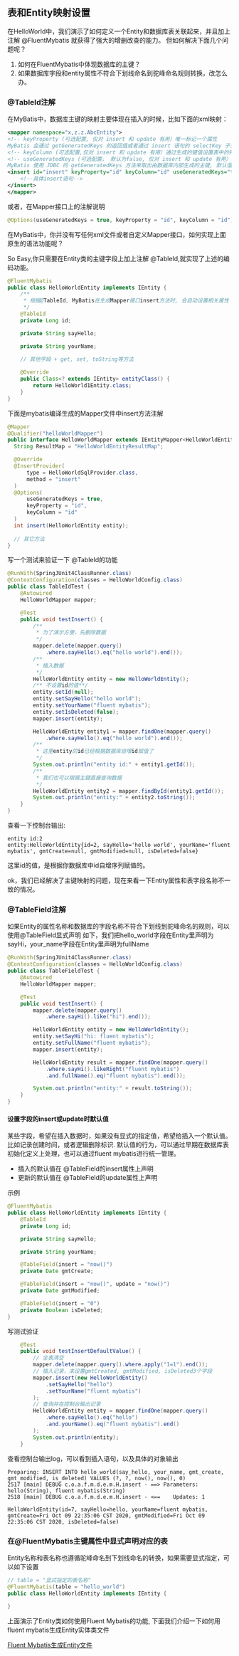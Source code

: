 ## 表和Entity映射设置
在HelloWorld中，我们演示了如何定义一个Entity和数据库表关联起来，并且加上注解 @FluentMybatis 就获得了强大的增删改查的能力。
但如何解决下面几个问题呢？
1. 如何在FluentMybatis中体现数据库的主键？ 
2. 如果数据库字段和entity属性不符合下划线命名到驼峰命名规则转换，改怎么办。

### @TableId注解
在MyBatis中，数据库主键的映射主要体现在插入的时候，比如下面的xml映射：
```xml
<mapper namespace="x,z.z.AbcEntity">
<!-- keyProperty (可选配置, 仅对 insert 和 update 有用）唯一标记一个属性
MyBatis 会通过 getGeneratedKeys 的返回值或者通过 insert 语句的 selectKey 子元素设置它的键值 -->       
<!-- keyColumn (可选配置,仅对 insert 和 update 有用）通过生成的键值设置表中的列名。 -->
<!-- useGeneratedKeys (可选配置， 默认为false, 仅对 insert 和 update 有用）
MyBatis 使用 JDBC 的 getGeneratedKeys 方法来取出由数据库内部生成的主键, 默认值：false。  -->
<insert id="insert" keyProperty="id" keyColumn="id" useGeneratedKeys="true">
    <!--具体insert语句-->
</insert>
</mapper>
```
或者，在Mapper接口上的注解说明
``` java
@Options(useGeneratedKeys = true, keyProperty = "id", keyColumn = "id")
```
在MyBatis中，你并没有写任何xml文件或者自定义Mapper接口，如何实现上面原生的语法功能呢？

So Easy,你只需要在Entity类的主键字段上加上注解 @TableId,就实现了上述的编码功能。
```java
@FluentMybatis
public class HelloWorldEntity implements IEntity {
    /**
     * 根据@TableId, MyBatis在生成Mapper接口insert方法时, 会自动设置相关属性
     */
    @TableId
    private Long id;

    private String sayHello;

    private String yourName;
    
    // 其他字段 + get, set, toString等方法

    @Override
    public Class<? extends IEntity> entityClass() {
        return HelloWorld1Entity.class;
    }
}
```
下面是mybatis编译生成的Mapper文件中insert方法注解
```java
@Mapper
@Qualifier("helloWorldMapper")
public interface HelloWorldMapper extends IEntityMapper<HelloWorldEntity> {
  String ResultMap = "HelloWorldEntityResultMap";

  @Override
  @InsertProvider(
      type = HelloWorldSqlProvider.class,
      method = "insert"
  )
  @Options(
      useGeneratedKeys = true,
      keyProperty = "id",
      keyColumn = "id"
  )
  int insert(HelloWorldEntity entity);
    
  // 其它方法
}
```
写一个测试来验证一下 @TableId的功能
```java
@RunWith(SpringJUnit4ClassRunner.class)
@ContextConfiguration(classes = HelloWorldConfig.class)
public class TableIdTest {
    @Autowired
    HelloWorldMapper mapper;

    @Test
    public void testInsert() {
        /**
         * 为了演示方便，先删除数据
         */
        mapper.delete(mapper.query()
            .where.sayHello().eq("hello world").end());
        /**
         * 插入数据
         */
        HelloWorldEntity entity = new HelloWorldEntity();
        /** 不设置id的值**/
        entity.setId(null);
        entity.setSayHello("hello world");
        entity.setYourName("fluent mybatis");
        entity.setIsDeleted(false);
        mapper.insert(entity);

        HelloWorldEntity entity1 = mapper.findOne(mapper.query()
            .where.sayHello().eq("hello world").end());
        /**
         * 这里entity的id已经根据数据库自增id赋值了
         */
        System.out.println("entity id:" + entity1.getId());
        /**
         * 我们也可以根据主键直接查询数据
         */
        HelloWorldEntity entity2 = mapper.findById(entity1.getId());
        System.out.println("entity:" + entity2.toString());
    }
}
```
查看一下控制台输出:
```text
entity id:2
entity:HelloWorldEntity{id=2, sayHello='hello world', yourName='fluent mybatis', gmtCreate=null, gmtModified=null, isDeleted=false}
```
这里id的值，是根据你数据库中id自增序列赋值的。

ok，我们已经解决了主键映射的问题，现在来看一下Entity属性和表字段名称不一致的情况。

### @TableField注解
如果Entity的属性名称和数据库的字段名称不符合下划线到驼峰命名的规则，可以使用@TableField显式声明
如下，我们把hello_world字段在Entity里声明为sayHi，your_name字段在Entity里声明为fullName
```java
@RunWith(SpringJUnit4ClassRunner.class)
@ContextConfiguration(classes = HelloWorldConfig.class)
public class TableFieldTest {
    @Autowired
    HelloWorldMapper mapper;

    @Test
    public void testInsert() {
        mapper.delete(mapper.query()
            .where.sayHi().like("hi").end());

        HelloWorldEntity entity = new HelloWorldEntity();
        entity.setSayHi("hi: fluent mybatis");
        entity.setFullName("fluent mybatis");
        mapper.insert(entity);

        HelloWorldEntity result = mapper.findOne(mapper.query()
            .where.sayHi().likeRight("fluent mybatis")
            .and.fullName().eq("fluent mybatis").end());

        System.out.println("entity:" + result.toString());
    }
}
```

#### 设置字段的insert或update时默认值
某些字段，希望在插入数据时，如果没有显式的指定值，希望给插入一个默认值。比如记录创建时间，或者逻辑删除标识.
默认值的行为，可以通过早期在数据库表初始化定义上处理，也可以通过fluent mybatis进行统一管理。

- 插入的默认值在 @TableField的insert属性上声明
- 更新的默认值在 @TableField的update属性上声明

示例
```java
@FluentMybatis
public class HelloWorldEntity implements IEntity {
    @TableId
    private Long id;

    private String sayHello;

    private String yourName;

    @TableField(insert = "now()")
    private Date gmtCreate;

    @TableField(insert = "now()", update = "now()")
    private Date gmtModified;

    @TableField(insert = "0")
    private Boolean isDeleted;
}
```
写测试验证

```java
    @Test
    public void testInsertDefaultValue() {
        // 全表清空
        mapper.delete(mapper.query().where.apply("1=1").end());
        // 插入记录，未设置gmtCreated, gmtModified, isDeleted3个字段
        mapper.insert(new HelloWorldEntity()
            .setSayHello("hello")
            .setYourName("fluent mybatis")
        );
        // 查询并在控制台输出记录
        HelloWorldEntity entity = mapper.findOne(mapper.query()
            .where.sayHello().eq("hello")
            .and.yourName().eq("fluent mybatis").end()
        );
        System.out.println(entity);
    }
```
查看控制台输出log，可以看到插入语句，以及具体的对象输出

```shell
Preparing: INSERT INTO hello_world(say_hello, your_name, gmt_create, gmt_modified, is_deleted) VALUES (?, ?, now(), now(), 0)  
2517 [main] DEBUG c.o.a.f.m.d.e.m.H.insert - ==> Parameters: hello(String), fluent mybatis(String) 
2518 [main] DEBUG c.o.a.f.m.d.e.m.H.insert - <==    Updates: 1 

HelloWorldEntity(id=7, sayHello=hello, yourName=fluent mybatis, gmtCreate=Fri Oct 09 22:35:06 CST 2020, gmtModified=Fri Oct 09 22:35:06 CST 2020, isDeleted=false)
```

### 在@FluentMybatis主键属性中显式声明对应的表
Entity名称和表名称也遵循驼峰命名到下划线命名的转换，如果需要显式指定，可以如下设置
```java
// table = "显式指定的表名称"
@FluentMybatis(table = "hello_world")
public class HelloWorldEntity implements IEntity {
    
}
```

上面演示了Entity类如何使用Fluent Mybatis的功能, 
下面我们介绍一下如何用fluent mybatis生成Entity实体类文件

[Fluent Mybatis生成Entity文件](https://gitee.com/fluent-mybatis/fluent-mybatis-docs/blob/master/03-entity-generator/README.md
)

